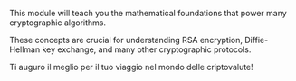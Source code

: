 This module will teach you the mathematical foundations that power many cryptographic algorithms.

These concepts are crucial for understanding RSA encryption, Diffie-Hellman key exchange, and many other cryptographic protocols.

Ti auguro il meglio per il tuo viaggio nel mondo delle criptovalute!